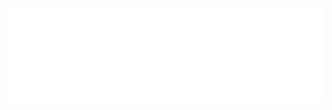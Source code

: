 <iframe src="//player.bilibili.com/player.html?aid=1006479304&bvid=BV1Yx4y1s76V&cid=1650174645&p=1&danmaku=0&autoplay=0" scrolling="no" border="0" frameborder="no" framespacing="0" allowfullscreen="true" sandbox="allow-top-navigation allow-same-origin allow-forms allow-scripts" width="100%" height="auto"></iframe>